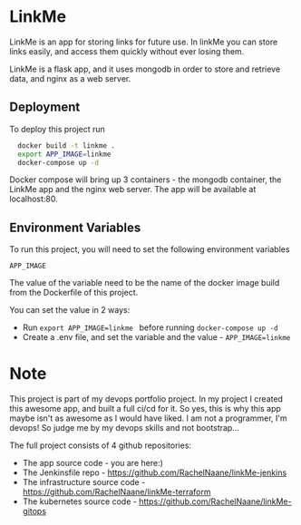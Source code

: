 
# LinkMe

LinkMe is an app for storing links for future use.
In linkMe you can store links easily, and access them quickly without ever losing them. 

LinkMe is a flask app, and it uses mongodb in order to store and retrieve data, and nginx as a web server.
## Deployment

To deploy this project run

```bash
  docker build -t linkme .
  export APP_IMAGE=linkme
  docker-compose up -d
```

Docker compose will bring up 3 containers - the mongodb container, the LinkMe app and the nginx web server. The app will be available at localhost:80.

## Environment Variables

To run this project, you will need to set the following environment variables 

`APP_IMAGE`

The value of the variable need to be the name of the docker image build from the Dockerfile of this project.

You can set the value in 2 ways:
*  Run ```export APP_IMAGE=linkme ``` before running ```docker-compose up -d```
*  Create a .env file, and set the variable and the value - ```APP_IMAGE=linkme```

# Note

This project is part of my devops portfolio project.
In my project I created this awesome app, and built a full ci/cd for it.
So yes, this is why this app maybe isn't as awesome as I would have liked. I am not a programmer, I'm devops! So judge me by my devops skills and not bootstrap...

The full project consists of 4 github repositories:
* The app source code - you are here:)
* The Jenkinsfile repo - https://github.com/RachelNaane/linkMe-jenkins
* The infrastructure source code - https://github.com/RachelNaane/linkMe-terraform
* The kubernetes source code - https://github.com/RachelNaane/linkMe-gitops